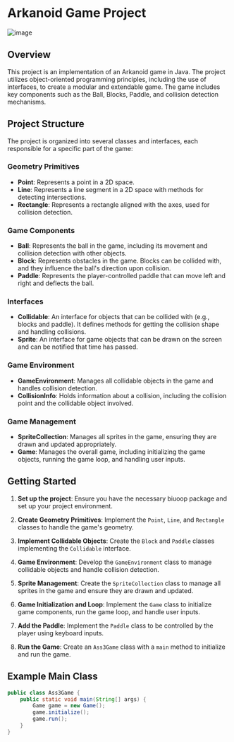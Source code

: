 # Arkanoid Game Project

![image](https://github.com/ilanitb16/Object-Oriented-Programming/assets/97344492/1bde666f-39ed-41bd-b655-c6728cd659a9)

## Overview

This project is an implementation of an Arkanoid game in Java. The project utilizes object-oriented programming principles, including the use of interfaces, to create a modular and extendable game. The game includes key components such as the Ball, Blocks, Paddle, and collision detection mechanisms.

## Project Structure

The project is organized into several classes and interfaces, each responsible for a specific part of the game:

### Geometry Primitives

- **Point**: Represents a point in a 2D space.
- **Line**: Represents a line segment in a 2D space with methods for detecting intersections.
- **Rectangle**: Represents a rectangle aligned with the axes, used for collision detection.

### Game Components

- **Ball**: Represents the ball in the game, including its movement and collision detection with other objects.
- **Block**: Represents obstacles in the game. Blocks can be collided with, and they influence the ball's direction upon collision.
- **Paddle**: Represents the player-controlled paddle that can move left and right and deflects the ball.

### Interfaces

- **Collidable**: An interface for objects that can be collided with (e.g., blocks and paddle). It defines methods for getting the collision shape and handling collisions.
- **Sprite**: An interface for game objects that can be drawn on the screen and can be notified that time has passed.

### Game Environment

- **GameEnvironment**: Manages all collidable objects in the game and handles collision detection.
- **CollisionInfo**: Holds information about a collision, including the collision point and the collidable object involved.

### Game Management

- **SpriteCollection**: Manages all sprites in the game, ensuring they are drawn and updated appropriately.
- **Game**: Manages the overall game, including initializing the game objects, running the game loop, and handling user inputs.

## Getting Started

1. **Set up the project**: Ensure you have the necessary biuoop package and set up your project environment.

2. **Create Geometry Primitives**: Implement the `Point`, `Line`, and `Rectangle` classes to handle the game's geometry.

3. **Implement Collidable Objects**: Create the `Block` and `Paddle` classes implementing the `Collidable` interface.

4. **Game Environment**: Develop the `GameEnvironment` class to manage collidable objects and handle collision detection.

5. **Sprite Management**: Create the `SpriteCollection` class to manage all sprites in the game and ensure they are drawn and updated.

6. **Game Initialization and Loop**: Implement the `Game` class to initialize game components, run the game loop, and handle user inputs.

7. **Add the Paddle**: Implement the `Paddle` class to be controlled by the player using keyboard inputs.

8. **Run the Game**: Create an `Ass3Game` class with a `main` method to initialize and run the game.

## Example Main Class

```java
public class Ass3Game {
    public static void main(String[] args) {
        Game game = new Game();
        game.initialize();
        game.run();
    }
}


